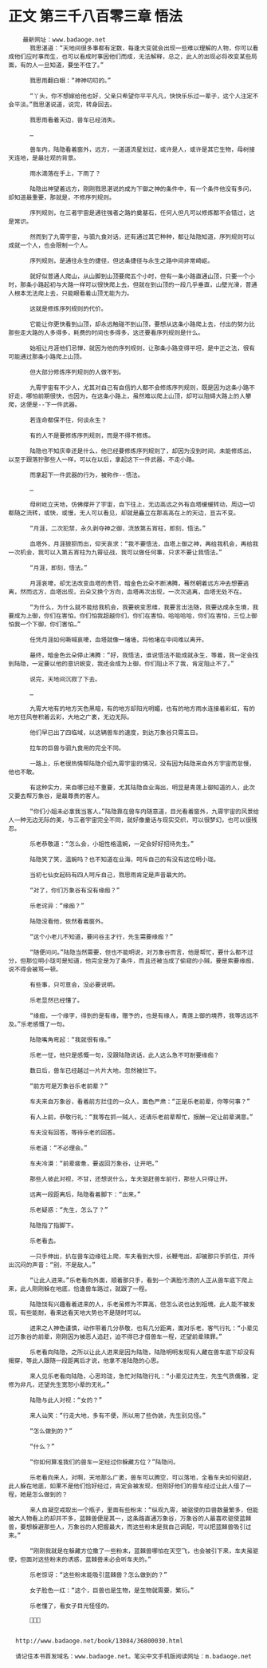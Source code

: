 # 正文 第三千八百零三章 悟法
        最新网址：www.badaoge.net
          戮思湛道：“天地间很多事都有定数，每逢大变就会出现一些难以理解的人物，你可以看成他们应时事而生，也可以看成时事因他们而成，无法解释，总之，此人的出现必将改变某些局面，有的人一旦知道，要坐不住了。”
      
          戮思雨翻白眼：“神神叨叨的。”
      
          “丫头，你不想嫁给他也好，父亲只希望你平平凡凡，快快乐乐过一辈子，这个人注定不会平淡。”戮思湛说道，说完，转身回去。
      
          戮思雨看着天边，兽车已经消失。
      
          …
      
          兽车内，陆隐看着窗外，远方，一道道流星划过，或许是人，或许是其它生物，母树接天连地，是最壮观的背景。
      
          雨水滴落在手上，下雨了？
      
          陆隐出神望着远方，刚刚戮思湛说的成为下御之神的条件中，有一个条件他没有多问，却知道最重要，那就是，不修序列规则。
      
          序列规则，在三者宇宙是通往强者之路的奠基石，任何人但凡可以修炼都不会错过，这是常识。
      
          然而到了九霄宇宙，与驷九食对话，还有通过其它种种，都让陆隐知道，序列规则可以成就一个人，也会限制一个人。
      
          序列规则，是通往永生的捷径，但这条捷径与永生之路中间非常崎岖。
      
          就好似普通人爬山，从山脚到山顶要爬五个小时，但有一条小路直通山顶，只要一个小时，那条小路起初与大路一样可以很快爬上去，但就在到山顶的一段几乎垂直，山壁光滑，普通人根本无法爬上去，只能眼看着山顶无能为力。
      
          这就是修炼序列规则的代价。
      
          它能让你更快看到山顶，却永远触碰不到山顶，要想从这条小路爬上去，付出的努力比那些走大路的人多得多，耗费的时间也多得多，这还要看序列规则是什么。
      
          始祖让月涯他们忌惮，就因为他的序列规则，让那条小路变得平坦，是中正之法，很有可能通过那条小路爬上山顶。
      
          但大部分修炼序列规则的人做不到。
      
          九霄宇宙有不少人，尤其对自己有自信的人都不会修炼序列规则，既是因为这条小路不好走，哪怕前期很快，也因为，在这条小路上，虽然难以爬上山顶，却可以阻碍大路上的人攀爬，这便是--下一件武器。
      
          若连命都保不住，何谈永生？
      
          有的人不是要修炼序列规则，而是不得不修炼。
      
          陆隐也不知庆幸还是什么，他已经要修炼序列规则了，却因为没到时间，未能修炼出，以至于跟落狞那些人一样，可以在以后，拿起这下一件武器，不走小路。
      
          而拿起下一件武器的行为，被称作--悟法。
      
          …
      
          母树屹立天地，仿佛撑开了宇宙，自下往上，无边高远之外有血塔缓缓转动，周边一切都随之流转，或快，或慢，无人可以看见，却就是矗立在那高高在上的天边，亘古不变。
      
          “月涯，二次犯禁，永久剥夺神之御，流放第五宵柱，即刻，悟法。”
      
          血塔外，月涯狼狈而出，仰天哀求：“我不要悟法，血塔上御之神，再给我机会，再给我一次机会，我可以入第五宵柱为九霄征战，我可以做任何事，只求不要让我悟法。”
      
          “月涯，即刻，悟法。”
      
          月涯哀嚎，却无法改变血塔的责罚，暗金色云朵不断沸腾，蓦然朝着远方冲去想要逃离，然而远方，血塔出现，云朵又换个方向，血塔再次出现，一次次逃离，血塔无处不在。
      
          “为什么，为什么就不能给我机会，我要蜕变思维，我要言出法随，我要达成永生境，我要成为上御，你们在害怕，你们怕我超越你们，你们在害怕，哈哈哈哈，你们在害怕，三位上御怕我一个下御，你们害怕…”
      
          任凭月涯如何嘶喊哀嚎，血塔就像一堵墙，将他堵在中间难以离开。
      
          最终，暗金色云朵停止沸腾：“好，我悟法，谁说悟法不能成就永生，等着，我一定会找到陆隐，一定要以他的意识蜕变，我还会成为上御，你们阻止不了我，肯定阻止不了。”
      
          说完，天地间沉寂了下去。
      
          …
      
          九霄大地有的地方天色黑暗，有的地方却阳光明媚，也有的地方雨水连接着彩虹，有的地方狂风卷积着云彩，大地之广袤，无边无际。
      
          他们早已出了四临域，以这辆兽车的速度，到达万象谷只需五日。
      
          拉车的巨兽与驷九食用的完全不同。
      
          一路上，乐老很热情帮陆隐介绍九霄宇宙的情况，没有因为陆隐来自外方宇宙而怠慢，他也不敢。
      
          有这种实力，来自哪已经不重要，尤其陆隐自业海出，明显是青莲上御知道的人，此次又要去帮万象谷，是最尊贵的客人。
      
          “你们小姐未必拿我当客人。”陆隐靠在兽车内随意道，目光看着窗外，九霄宇宙的风景给人一种无边无际的美，与三者宇宙完全不同，就好像童话与现实交织，可以很梦幻，也可以很残忍。
      
          乐老恭敬道：“怎么会，小姐性格温婉，一定会好好招待先生。”
      
          陆隐笑了笑，温婉吗？也不知道在业海，呵斥自己的有没有这位明小珑。
      
          当初七仙女起码有四人呵斥自己，戮思雨肯定是声音最大的。
      
          “对了，你们万象谷有没有缘痂？”
      
          乐老诧异：“缘痂？”
      
          陆隐没看他，依然看着窗外。
      
          “这个小老儿不知道，要问谷主才行，先生需要缘痂？”
      
          “随便问问。”陆隐当然需要，但也不能明说，对万象谷而言，他是帮忙，要什么都不过分，但那位明小珑可是知道，他完全是为了条件，而且还被当成了偷窥的小贼，要是索要缘痂，说不得会被骂一顿。
      
          有些事，只可意会，没必要说明。
      
          乐老显然已经懂了。
      
          “缘痂，一个缘字，得到的是有缘，赠予的，也是有缘人，青莲上御的境界，我等远远不及。”乐老感慨了一句。
      
          陆隐嘴角弯起：“我就很有缘。”
      
          乐老一怔，他只是感慨一句，没跟陆隐说话，此人这么急不可耐要缘痂？
      
          数日后，兽车已经越过一片片大地，忽然被拦下。
      
          “前方可是万象谷乐老前辈？”
      
          车夫来自万象谷，看着前方拦住的一众人，面色严肃：“正是乐老前辈，你等何事？”
      
          有人上前，恭敬行礼：“我等在抓一贼人，还请乐老前辈帮忙，报酬一定让前辈满意。”
      
          车夫没有回答，等待乐老的回答。
      
          乐老道：“不必理会。”
      
          车夫冷漠：“前辈疲惫，要返回万象谷，让开吧。”
      
          那些人彼此对视，不甘，还想说什么，车夫驱赶兽车前行，那些人只得让开。
      
          远离一段距离后，陆隐看着脚下：“出来。”
      
          乐老疑惑：“先生，怎么了？”
      
          陆隐指了指脚下。
      
          乐老看去。
      
          一只手伸出，扒在兽车边缘往上爬，车夫看到大惊，长鞭甩出，却被那只手抓住，并传出沉闷的声音：“别，不是敌人。”
      
          “让此人进来。”乐老看向外面，顺着那只手，看到一个满脸污渍的人正从兽车底下爬上来，此人刚刚躲在地底，恰逢兽车路过，就跟了一程。
      
          陆隐饶有兴趣看着进来的人，乐老虽修为不算高，但怎么说也达到祖境，此人能不被发现，有些能耐，看来这看天地大势也不是随时可以。
      
          进来之人神色谨慎，动作带着几分恭敬，也有几分距离，面对乐老，客气行礼：“小辈见过万象谷的前辈，刚刚因为被恶人追赶，迫不得已才借兽车一程，还望前辈赎罪。”
      
          乐老看向陆隐，之所以让此人进来是因为陆隐，陆隐明明发现有人藏在兽车底下却没有揭穿，等此人跟随一段距离后才说，他拿不准陆隐的心思。
      
          来人见乐老看向陆隐，心思玲珑，急忙对陆隐行礼：“小辈见过先生，先生气质儒雅，定修为非凡，还望先生宽恕小辈的无礼。”
      
          陆隐与此人对视：“女的？”
      
          来人讪笑：“行走大地，多有不便，所以用了些伪装，先生别见怪。”
      
          “怎么做到的？”
      
          “什么？”
      
          “你如何算准我们的兽车一定经过你躲藏方位？”陆隐问。
      
          乐老看向来人，对啊，天地那么广袤，兽车可以腾空，可以落地，全看车夫如何驱赶，此人躲在地底，如果不是他们恰好经过，肯定会被发现，但刚好他们的兽车经过让此人借了一程，她是怎么做到的？
      
          来人自凝空戒取出一个瓶子，里面有些粉末：“纵观九霄，被驱使的巨兽数量繁多，但能被大人物看上的却并不多，蓝棘兽便是其一，这条路直通万象谷，万象谷的人最喜欢驱使蓝棘兽，要想躲避那些人，万象谷的人把握最大，而这些粉末是我自己调配，可以把蓝棘兽吸引过来。”
      
          “刚刚我就是在躲藏方位撒了一些粉末，蓝棘兽哪怕在天空飞，也会被引下来，车夫虽驱使，但面对这些粉末的诱惑，蓝棘兽未必会听车夫的。”
      
          乐老惊讶：“这些粉末能吸引蓝棘兽？怎么做到的？”
      
          女子脸色一红：“这个，巨兽也是生物，是生物就需要，繁衍。”
      
          乐老懂了，看女子目光怪怪的。
      
          
      
      
      http://www.badaoge.net/book/13084/36800030.html
      
      请记住本书首发域名：www.badaoge.net。笔尖中文手机版阅读网址：m.badaoge.net